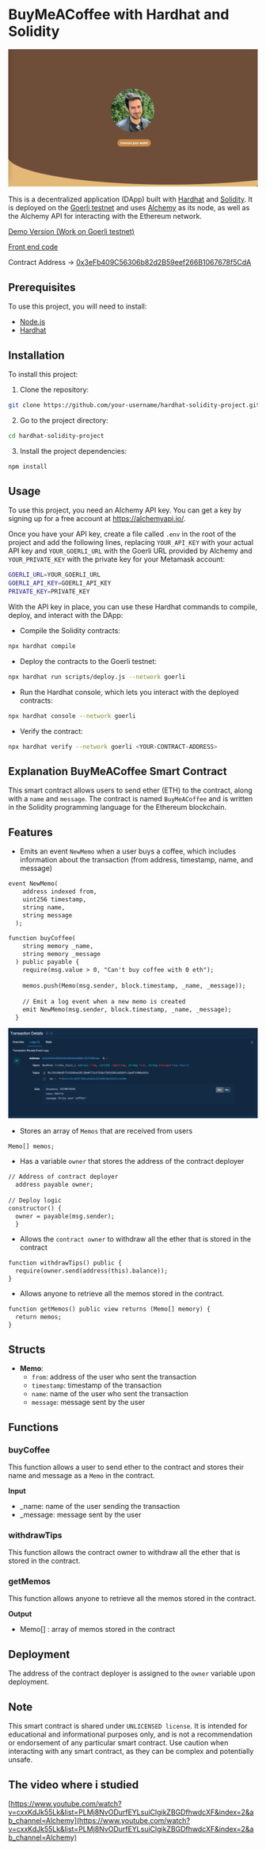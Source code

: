 # BuyMeACoffee with Hardhat and Solidity

![presentation](./image/buymeacoffee.png)

This is a decentralized application (DApp) built with [Hardhat](https://hardhat.org/) and [Solidity](https://solidity.readthedocs.io/). It is deployed on the [Goerli testnet](https://goerli.net/) and uses [Alchemy](https://alchemyapi.io/) as its node, as well as the Alchemy API for interacting with the Ethereum network.

[Demo Version (Work on Goerli testnet)](https://buymeacoffee-solidity-defi-tipping-app.chefleo.repl.co/)

[Front end code](https://replit.com/@chefleo/BuyMeACoffee-Solidity-DeFi-Tipping-app)

Contract Address -> [0x3eFb409C56306b82d2B59eef266B1067678f5CdA](https://goerli.etherscan.io/address/0x3eFb409C56306b82d2B59eef266B1067678f5CdA)

## Prerequisites

To use this project, you will need to install:

- [Node.js](https://nodejs.org/)
- [Hardhat](https://hardhat.org/install/)

## Installation

To install this project:

1. Clone the repository:

```bash
git clone https://github.com/your-username/hardhat-solidity-project.git
```

2. Go to the project directory:

```bash
cd hardhat-solidity-project
```

3. Install the project dependencies:

```bash
npm install
```

## Usage

To use this project, you need an Alchemy API key. You can get a key by signing up for a free account at https://alchemyapi.io/.

Once you have your API key, create a file called `.env` in the root of the project and add the following lines, replacing `YOUR_API_KEY` with your actual API key and `YOUR_GOERLI_URL` with the Goerli URL provided by Alchemy and `YOUR_PRIVATE_KEY` with the private key for your Metamask account:

```bash
GOERLI_URL=YOUR_GOERLI_URL
GOERLI_API_KEY=GOERLI_API_KEY
PRIVATE_KEY=PRIVATE_KEY
```

With the API key in place, you can use these Hardhat commands to compile, deploy, and interact with the DApp:

- Compile the Solidity contracts:

```bash
npx hardhat compile
```

- Deploy the contracts to the Goerli testnet:

```bash
npx hardhat run scripts/deploy.js --network goerli
```

- Run the Hardhat console, which lets you interact with the deployed contracts:

```bash
npx hardhat console --network goerli
```

- Verify the contract:

```bash
npx hardhat verify --network goerli <YOUR-CONTRACT-ADDRESS>
```

## Explanation BuyMeACoffee Smart Contract

This smart contract allows users to send ether (ETH) to the contract, along with a `name` and `message`. The contract is named `BuyMeACoffee` and is written in the Solidity programming language for the Ethereum blockchain.

## Features

- Emits an event `NewMemo` when a user buys a coffee, which includes information about the transaction (from address, timestamp, name, and message)

```solidity
event NewMemo(
    address indexed from,
    uint256 timestamp,
    string name,
    string message
  );
```

```solidity
function buyCoffee(
    string memory _name,
    string memory _message
  ) public payable {
    require(msg.value > 0, "Can't buy coffee with 0 eth");

    memos.push(Memo(msg.sender, block.timestamp, _name, _message));

    // Emit a log event when a new memo is created
    emit NewMemo(msg.sender, block.timestamp, _name, _message);
  }
```

![Transaction](./image/Transaction_log.png)

- Stores an array of `Memos` that are received from users

```solidity
Memo[] memos;
```

- Has a variable `owner` that stores the address of the contract deployer

```solidity
// Address of contract deployer
  address payable owner;

// Deploy logic
constructor() {
  owner = payable(msg.sender);
  }
```

- Allows the `contract owner` to withdraw all the ether that is stored in the contract

```solidity
function withdrawTips() public {
  require(owner.send(address(this).balance));
}
```

- Allows anyone to retrieve all the memos stored in the contract.

```solidity
function getMemos() public view returns (Memo[] memory) {
  return memos;
}
```

## Structs

- **Memo**:
  - `from`: address of the user who sent the transaction
  - `timestamp`: timestamp of the transaction
  - `name`: name of the user who sent the transaction
  - `message`: message sent by the user

## Functions

### buyCoffee

This function allows a user to send ether to the contract and stores their name and message as a `Memo` in the contract.

**Input**

- _name: name of the user sending the transaction
- _message: message sent by the user

### withdrawTips

This function allows the contract owner to withdraw all the ether that is stored in the contract.

### getMemos

This function allows anyone to retrieve all the memos stored in the contract.

**Output**

- Memo[] : array of memos stored in the contract

## Deployment

The address of the contract deployer is assigned to the `owner` variable upon deployment.

## Note

This smart contract is shared under `UNLICENSED license`. It is intended for educational and informational purposes only, and is not a recommendation or endorsement of any particular smart contract. Use caution when interacting with any smart contract, as they can be complex and potentially unsafe.

## The video where i studied

[https://www.youtube.com/watch?v=cxxKdJk55Lk&list=PLMj8NvODurfEYLsuiClgikZBGDfhwdcXF&index=2&ab_channel=Alchemy](https://www.youtube.com/watch?v=cxxKdJk55Lk&list=PLMj8NvODurfEYLsuiClgikZBGDfhwdcXF&index=2&ab_channel=Alchemy)
